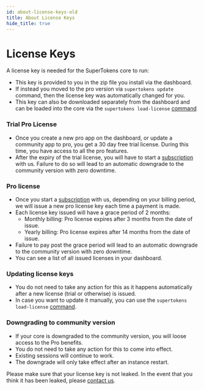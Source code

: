 ```yaml
---
id: about-license-keys-old
title: About License Keys
hide_title: true
---
```


# License Keys

A license key is needed for the SuperTokens core to run:
- This key is provided to you in the zip file you install via the dashboard. 
- If instead you moved to the pro version via ```supertokens update``` command, then the license key was automatically changed for you.
- This key can also be downloaded separately from the dashboard and can be loaded into the core via the ```supertokens load-license``` [command](./cli/load-license)

### Trial Pro License
- Once you create a new pro app on the dashboard, or update a community app to pro, you get a 30 day free trial license. During this time, you have access to all the pro features. 
- After the expiry of the trial license, you will have to start a [subscription](./about-payments) with us. Failure to do so will lead to an automatic downgrade to the community version with zero downtime.

### Pro license
- Once you start a [subscription](./about-payments) with us, depending on your billing period, we will issue a new pro license key each time a payment is made.
- Each license key issued will have a grace period of 2 months:
    - Monthly billing: Pro license expires after 3 months from the date of issue.
    - Yearly billing: Pro license expires after 14 months from the date of issue.
- Failure to pay post the grace period will lead to an automatic downgrade to the community version with zero downtime.
- You can see a list of all issued licenses in your dashboard.

### Updating license keys
- You do not need to take any action for this as it happens automatically after a new license (trial or otherwise) is issued.
- In case you want to update it manually, you can use the ```supertokens load-license``` [command](./cli/load-license).

### Downgrading to community version
- If your core is downgraded to the community version, you will loose access to the Pro benefits. 
- You do not need to take any action for this to come into effect. 
- Existing sessions will continue to work.
- The downgrade will only take effect after an instance restart.

<div class="specialNote">
Please make sure that your license key is not leaked. In the event that you think it has been leaked, please <a href="mailto:team@supertokens.com">contact us</a>.
</div>